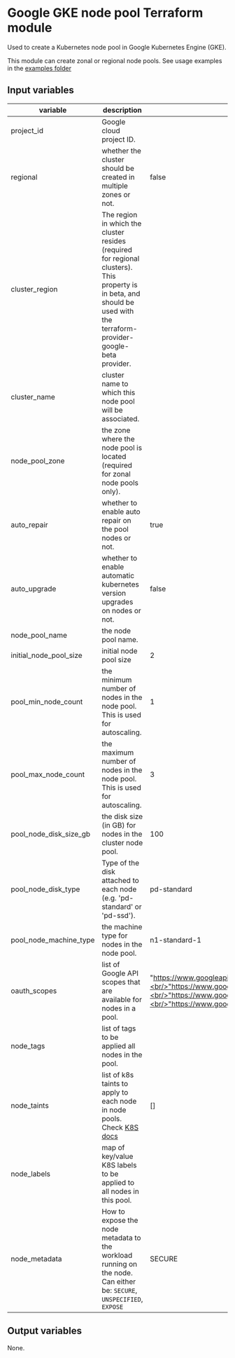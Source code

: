 # Google GKE node pool Terraform module

Used to create a Kubernetes node pool in Google Kubernetes Engine (GKE).

This module can create zonal or regional node pools. See usage examples in the [examples folder](../example)

## Input variables

| variable               | description                                                                                                                                       | default       |
|------------------------|---------------------------------------------------------------------------------------------------------------------------------------------------|---------------|
| project_id           | Google cloud project ID.                                                                                          |                  |
| regional           |   whether the cluster should be created in multiple zones or not.                                                                             |    false    |
| cluster_region           |   The region in which the cluster resides (required for regional clusters). This property is in beta, and should be used with the terraform-provider-google-beta provider.                                                                             |        |
| cluster_name           | cluster name to which this node pool will be associated.                                                                                          |               |
| node_pool_zone         | the zone where the node pool is located (required for zonal node pools only).                                                                                                          |               |
| auto_repair            | whether to enable auto repair on the pool nodes or not.                                                                                           | true          |
| auto_upgrade           | whether to enable automatic kubernetes version upgrades on nodes or not.                                                                          | false         |
| node_pool_name         | the node pool name.                                                                                                                               |               |                                                                                                        | 2             |
| initial_node_pool_size | initial node pool size | 2
| pool_min_node_count    | the minimum number of nodes in the node pool. This is used for autoscaling.                                                                                                     | 1             |
| pool_max_node_count    | the maximum number of nodes in the node pool. This is used for autoscaling.                                                                                                     | 3             |
| pool_node_disk_size_gb | the disk size (in GB) for nodes in the cluster node pool.                                                                                         | 100           |
| pool_node_disk_type | Type of the disk attached to each node (e.g. 'pd-standard' or 'pd-ssd').                                                                               |   pd-standard    |
| pool_node_machine_type | the machine type for nodes in the node pool.                                                                                                      | n1-standard-1 |
| oauth_scopes           | list of Google API scopes that are available for nodes in a pool.  |  "https://www.googleapis.com/auth/compute",<br/>"https://www.googleapis.com/auth/devstorage.read_only",<br/>"https://www.googleapis.com/auth/logging.write",<br/>"https://www.googleapis.com/auth/monitoring" |
| node_tags              | list of tags to be applied all nodes in the pool.                                                                                                 |               |
| node_taints            | list of k8s taints to apply to each node in node pools. Check [K8S docs](https://kubernetes.io/docs/concepts/configuration/taint-and-toleration/) | []            |
| node_labels            | map of key/value K8S labels to be applied to all nodes in this pool.                                                                              |               |
| node_metadata            | How to expose the node metadata to the workload running on the node. Can either be: `SECURE`, `UNSPECIFIED`, `EXPOSE`                                      |       SECURE        |


## Output variables

None.
